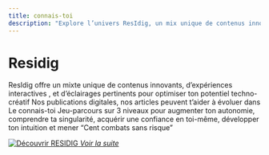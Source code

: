 ```yaml
---
title: connais-toi
description: "Explore l’univers ResIdig, un mix unique de contenus innovants, d’expériences interactives et de parcours introspectifs pour révéler ta créativité et ton autonomie."
---
```


# Residig

ResIdig offre un mixte unique de contenus innovants, d’expériences interactives , et d’éclairages pertinents pour optimiser ton potentiel techno-créatif
Nos publications digitales, nos articles peuvent t’aider à évoluer dans
Le connais-toi
Jeu-parcours sur 3 niveaux pour augmenter ton autonomie, comprendre ta singularité, acquérir une confiance en toi-même, développer ton intuition et mener “Cent combats sans risque”

[![Découvrir RESIDIG](/asset/buttonLight.png) _Voir la suite_](/pages/accueil)
